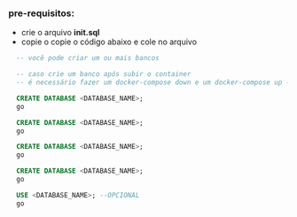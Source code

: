 
### pre-requisitos:

 - crie o arquivo **init.sql**
 - copie o copie o código abaixo e cole no arquivo

```sql
  -- você pode criar um ou mais bancos

  -- caso crie um banco após subir o container
  -- é necessário fazer um docker-compose down e um docker-compose up -d

  CREATE DATABASE <DATABASE_NAME>;
  go

  CREATE DATABASE <DATABASE_NAME>;
  go

  CREATE DATABASE <DATABASE_NAME>;
  go

  CREATE DATABASE <DATABASE_NAME>;
  go

  USE <DATABASE_NAME>; --OPCIONAL
  go
```